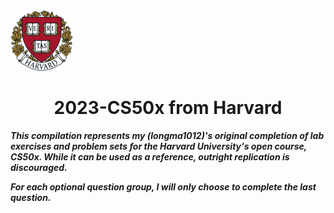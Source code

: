 <img src="/images/Harvard.png" width=100px style="align:center">

<h1 align="center">2023-CS50x from Harvard</h1>

***This compilation represents my (longma1012)'s original completion of lab exercises and problem sets for the Harvard University's open course, CS50x. While it can be used as a reference, outright replication is discouraged.***

***For each optional question group, I will only choose to complete the last question.***
